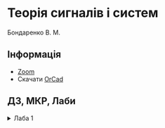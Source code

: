 # Теорія сигналів і систем

Бондаренко В. М.

## Інформація

-   [Zoom](https://us04web.zoom.us/j/3112329829?pwd=d1I3ZEVhd0VsSXBCV3BKMVdMY2U2dz09)
-   Скачати [OrCad](https://mandrillapp.com/track/click/30490939/cadencecom.vo.llnwd.net?p=eyJzIjoiU3ctQW5ySVJwaExGVjBPckZUUEtPa2VZN3NVIiwidiI6MSwicCI6IntcInVcIjozMDQ5MDkzOSxcInZcIjoxLFwidXJsXCI6XCJodHRwOlxcXC9cXFwvY2FkZW5jZWNvbS52by5sbG53ZC5uZXRcXFwvdjFcXFwvb3JjYWRcXFwvMTcuMl9PckNBRF9MaXRlX0FsbF9Qcm9kdWN0cy56aXBcIixcImlkXCI6XCI5NTFkNGIyMDk3NjQ0NjVmOTk5NmU5NTFhYmUxY2QxZlwiLFwidXJsX2lkc1wiOltcIjIxYzVkMDMyY2VhMDNkMDI2MmRiYWVjMmJjZDhjYTdmMWVmOGMwNGJcIl19In0)

## ДЗ, МКР, Лаби

<details>
<summary>Лаба 1</summary>

-   [Лаба 1 PDF](https://dk12rozklad.github.io/files/TSS/Lab_1.pdf)
-   ![Параметри](https://dk12rozklad.github.io/files/TSS/Lab_1_params.png)
</details>
